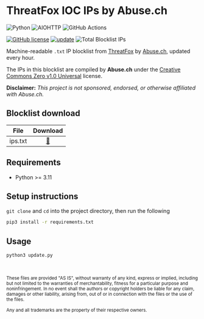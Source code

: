 # ThreatFox IOC IPs by Abuse.ch

![Python](https://img.shields.io/badge/Python-FFD43B?style=for-the-badge&logo=python&logoColor=blue)
![AIOHTTP](https://img.shields.io/badge/AIOHTTP-2C5BB4?style=for-the-badge&logo=aiohttp&logoColor=white)
![GitHub Actions](https://img.shields.io/badge/GitHub_Actions-2088FF?style=for-the-badge&logo=github-actions&logoColor=white)

[![GitHub license](https://img.shields.io/badge/LICENSE-BSD--3--CLAUSE-GREEN?style=for-the-badge)](LICENSE)
[![update](https://img.shields.io/github/actions/workflow/status/elliotwutingfeng/ThreatFox-IOC-IPs/update.yml?branch=main&label=UPDATE&style=for-the-badge)](https://github.com/elliotwutingfeng/ThreatFox-IOC-IPs/actions/workflows/update.yml)
<img src="https://tokei-rs.onrender.com/b1/github/elliotwutingfeng/ThreatFox-IOC-IPs?label=Total%20Blocklist%20IPs&style=for-the-badge" alt="Total Blocklist IPs"/>

Machine-readable `.txt` IP blocklist from [ThreatFox](https://threatfox.abuse.ch) by [Abuse.ch](https://abuse.ch), updated every hour.

The IPs in this blocklist are compiled by **Abuse.ch** under the [Creative Commons Zero v1.0 Universal](https://threatfox.abuse.ch/faq) license.

**Disclaimer:** _This project is not sponsored, endorsed, or otherwise affiliated with Abuse.ch._

## Blocklist download

| File | Download |
|:-:|:-:|
| ips.txt | [:floppy_disk:](ips.txt?raw=true) |

## Requirements

- Python >= 3.11

## Setup instructions

`git clone` and `cd` into the project directory, then run the following

```bash
pip3 install -r requirements.txt
```

## Usage

```bash
python3 update.py
```

&nbsp;

<sup>These files are provided "AS IS", without warranty of any kind, express or implied, including but not limited to the warranties of merchantability, fitness for a particular purpose and noninfringement. In no event shall the authors or copyright holders be liable for any claim, damages or other liability, arising from, out of or in connection with the files or the use of the files.</sup>

<sub>Any and all trademarks are the property of their respective owners.</sub>
